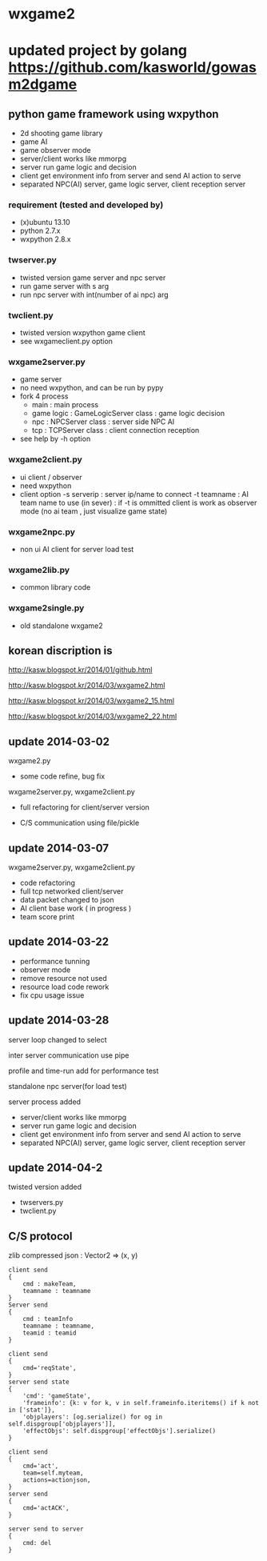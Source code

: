 # wxgame2

# updated project by golang https://github.com/kasworld/gowasm2dgame

## python game framework using wxpython

- 2d shooting game library
- game AI 
- game observer mode
- server/client works like mmorpg 
- server run game logic and decision 
- client get environment info from server and send AI action to serve
- separated NPC(AI) server, game logic server, client reception server

### requirement (tested and developed by)

- (x)ubuntu 13.10 
- python 2.7.x
- wxpython 2.8.x


### twserver.py 

- twisted version game server and npc server
- run game server with s arg
- run npc server with int(number of ai npc) arg

### twclient.py

- twisted version wxpython game client 
- see wxgameclient.py option 

### wxgame2server.py

- game server
- no need wxpython, and can be run by pypy
- fork 4 process
	- main : main process
	- game logic : GameLogicServer class : game logic decision 
	- npc : NPCServer class : server side NPC AI 
	- tcp : TCPServer class : client connection reception 
- see help by -h option

### wxgame2client.py

- ui client / observer
- need wxpython 
- client option
	-s serverip
	: server ip/name to connect
	-t teamname
	: AI team name to use (in sever)
	: if -t is ommitted client is work as observer mode (no ai team , just visualize game state)

### wxgame2npc.py

- non ui AI client for server load test 

### wxgame2lib.py

- common library code

### wxgame2single.py

- old standalone wxgame2 

## korean discription is

http://kasw.blogspot.kr/2014/01/github.html

http://kasw.blogspot.kr/2014/03/wxgame2.html

http://kasw.blogspot.kr/2014/03/wxgame2_15.html

http://kasw.blogspot.kr/2014/03/wxgame2_22.html

## update 2014-03-02

wxgame2.py

- some code refine, bug fix

wxgame2server.py, wxgame2client.py

- full refactoring for client/server version

- C/S communication using file/pickle


## update 2014-03-07

wxgame2server.py, wxgame2client.py

- code refactoring
- full tcp networked client/server
- data packet changed to json
- AI client base work ( in progress )
- team score print


## update 2014-03-22

- performance tunning
- observer mode
- remove resource not used
- resource load code rework
- fix cpu usage issue


## update 2014-03-28

server loop changed to select 

inter server communication use pipe 

profile and time-run add for performance test 

standalone npc server(for load test)

server process added

- server/client works like mmorpg 
- server run game logic and decision 
- client get environment info from server and send AI action to serve
- separated NPC(AI) server, game logic server, client reception server

## update 2014-04-2

twisted version added 

- twservers.py 
- twclient.py 


## C/S protocol

zlib compressed json : Vector2 => (x, y)

	client send
	{
		cmd : makeTeam,
		teamname : teamname
	}
	Server send
	{
		cmd : teamInfo
		teamname : teamname,
		teamid : teamid
	}

	client send
	{
		cmd='reqState',
	}
	server send state
	{
		'cmd': 'gameState',
		'frameinfo': {k: v for k, v in self.frameinfo.iteritems() if k not in ['stat']},
		'objplayers': [og.serialize() for og in self.dispgroup['objplayers']],
		'effectObjs': self.dispgroup['effectObjs'].serialize()
	}

	client send
	{
		cmd='act',
		team=self.myteam,
		actions=actionjson,
	}
	server send
	{
		cmd='actACK',
	}

	server send to server
	{
		cmd: del
	}
